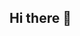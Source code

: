 ## Hi there 👋

<!--
**yakshchopra025/yakshchopra025** is a ✨ _special_ ✨ repository because its `README.md` (this file) appears on your GitHub profile.


🎓 BS (Hons) Health & Social Care (London-bound)  
🧠 AI in Healthcare | Stanford Certified  
📊 Excel Wizard | Data Visualization | Prompt Engineering  
🎯 Passionate about solving real-world problems with AI

## 🛠 Skills
`Excel` `Power BI` `ChatGPT` `Prompt Engineering` `HTML/CSS` `React (basic)` `AI in Healthcare`

## 📫 Reach Me
- [LinkedIn](www.linkedin.com/in/yaksh-chopra-68a261245

)

